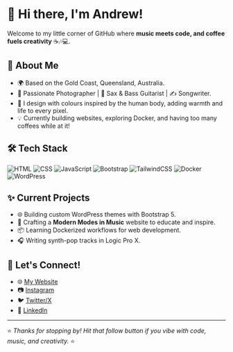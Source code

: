 # 👋 Hi there, I'm Andrew! 

Welcome to my little corner of GitHub where **music meets code, and coffee fuels creativity** ☕🎶💻.

## 🎸 About Me
- 🌍 Based on the Gold Coast, Queensland, Australia.
- 📸 Passionate Photographer | 🎷 Sax & Bass Guitarist | ✍️ Songwriter.
- 🎨 I design with colours inspired by the human body, adding warmth and life to every pixel.
- 💡 Currently building websites, exploring Docker, and having too many coffees while at it!

## 🛠️ Tech Stack
![HTML](https://img.shields.io/badge/-HTML5-E34F26?logo=html5&logoColor=white)
![CSS](https://img.shields.io/badge/-CSS3-1572B6?logo=css3&logoColor=white)
![JavaScript](https://img.shields.io/badge/-JavaScript-F7DF1E?logo=javascript&logoColor=black)
![Bootstrap](https://img.shields.io/badge/-Bootstrap-7952B3?logo=bootstrap&logoColor=white)
![TailwindCSS](https://img.shields.io/badge/-TailwindCSS-38B2AC?logo=tailwindcss&logoColor=white)
![Docker](https://img.shields.io/badge/-Docker-2496ED?logo=docker&logoColor=white)
![WordPress](https://img.shields.io/badge/-WordPress-21759B?logo=wordpress&logoColor=white)

## ✨ Current Projects
- 🌐 Building custom WordPress themes with Bootstrap 5.
- 📝 Crafting a **Modern Modes in Music** website to educate and inspire.
- 📦 Learning Dockerized workflows for web development.
- 🎧 Writing synth-pop tracks in Logic Pro X.

## 💌 Let's Connect!
- 🌐 [My Website](https://yourwebsite.com)
- 📷 [Instagram](https://instagram.com/yourhandle)
- 🐦 [Twitter/X](https://twitter.com/yourhandle)
- 💼 [LinkedIn](https://linkedin.com/in/yourhandle)

---

⭐ *Thanks for stopping by! Hit that follow button if you vibe with code, music, and creativity.* ⭐
